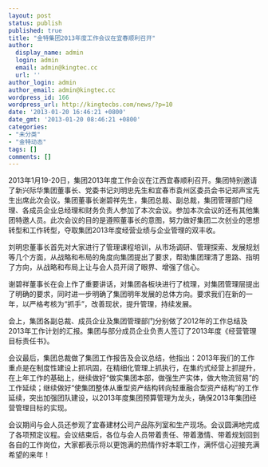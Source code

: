 ```yaml
---
layout: post
status: publish
published: true
title: "金特集团2013年度工作会议在宜春顺利召开"
author:
  display_name: admin
  login: admin
  email: admin@kingtec.cc
  url: ''
author_login: admin
author_email: admin@kingtec.cc
wordpress_id: 166
wordpress_url: http://kingtecbs.com/news/?p=10
date: '2013-01-20 16:46:21 +0800'
date_gmt: '2013-01-20 08:46:21 +0800'
categories:
- "未分类"
- "金特动态"
tags: []
comments: []
---
```

<p>2013年1月19-20日，集团2013年度工作会议在江西宜春顺利召开。集团特别邀请了新兴际华集团董事长、党委书记刘明忠先生和宜春市袁州区委员会书记郑声宝先生出席此次会议。集团董事长谢碧祥先生，集团总裁、副总裁，集团管理部门经理、各成员企业总经理和财务负责人参加了本次会议。参加本次会议的还有其他集团特邀人员。此次会议的目的是遵照董事长的意图，努力做好集团二次创业的思想转型和工作转型，夺取集团2013年度经营业绩与企业管理的双丰收。</p>
<p>刘明忠董事长首先对大家进行了管理课程培训，从市场调研、管理探索、发展规划等几个方面，从战略和布局的角度向集团提出了要求，帮助集团理清了思路、指明了方向，从战略和布局上让与会人员开阔了眼界、增强了信心。</p>
<p>谢碧祥董事长在会上作了重要讲话，对集团各板块进行了梳理，对集团管理层提出了明确的要求，同时进一步明确了集团明年发展的总体方向。要求我们在新的一年，以严格考核为“抓手”，改善现状，提升管理，持续发展。</p>
<p>会上，集团各副总裁、成员企业及集团管理部门分别做了2012年的工作总结及2013年工作计划的汇报。集团与部分成员企业负责人签订了2013年度《经营管理目标责任书》。</p>
<p>会议最后，集团总裁做了集团工作报告及会议总结，他指出：2013年我们的工作重点是在制度性建设上抓巩固，在精细化管理上抓执行，在集约式经营上抓提升，在上年工作的基础上，继续做好“做实集团本部，做强生产实体，做大物流贸易”的工作延续；继续做好“使集团整体从重型资产结构转向轻重融合型资产结构”的工作延续，突出加强团队建设，以2013年度集团预算管理为龙头，确保2013年集团经营管理目标的实现。</p>
<p>会议期间与会人员还参观了宜春建材公司产品陈列室和生产现场。会议圆满地完成了各项预定议程。会议结束后，各位与会人员带着责任、带着激情、带着规划回到各自的工作岗位，大家都表示将以更饱满的热情作好本职工作，满怀信心迎接充满希望的来年！</p>
